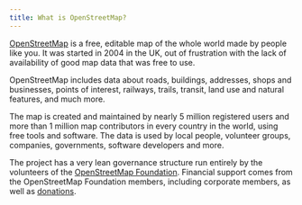 ```yaml
---
title: What is OpenStreetMap?
---
```


<a href="https://openstreetmap.org">OpenStreetMap</a> is a free, editable map of the whole world made by people like you. It was started in 2004 in the UK, out of frustration with the lack of availability of good map data that was free to use.

OpenStreetMap includes data about roads, buildings, addresses, shops and businesses, points of interest, railways, trails, transit, land use and natural features, and much more.

The map is created and maintained by nearly 5 million registered users and more than 1 million map contributors in every country in the world, using free tools and software. The data is used by local people, volunteer groups, companies, governments, software developers and more.

The project has a very lean governance structure run entirely by the volunteers of the
<a href="{{site.baseurl}}/about-osm-community/osm-foundation/">OpenStreetMap Foundation</a>. Financial support comes from the OpenStreetMap Foundation members, including corporate members, as well as
<a href="{{site.baseurl}}/about-osm-community/donate-to-osm/">donations</a>.
